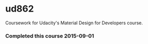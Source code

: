 # ud862

Coursework for Udacity's Material Design for Developers course.

### Completed this course 2015-09-01
